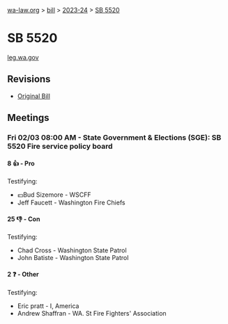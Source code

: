 [wa-law.org](/) > [bill](/bill/) > [2023-24](/bill/2023-24/) > [SB 5520](/bill/2023-24/sb/5520/)

# SB 5520
[leg.wa.gov](https://app.leg.wa.gov/billsummary?BillNumber=5520&Year=2023&Initiative=false)

## Revisions
* [Original Bill](1/)

## Meetings
### Fri 02/03 08:00 AM - State Government & Elections (SGE): SB 5520 Fire service policy board
#### 8 👍 - Pro
Testifying:
* 💵Bud Sizemore - WSCFF
* Jeff Faucett - Washington Fire Chiefs

#### 25 👎 - Con
Testifying:
* Chad Cross - Washington State Patrol
* John Batiste - Washington State Patrol

#### 2 ❓ - Other
Testifying:
* Eric pratt - I, America
* Andrew Shaffran - WA. St Fire Fighters' Association
